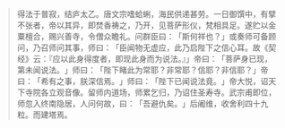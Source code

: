 
> 得法于普寂，结庐太乙。唐文宗嗜蛤蜊，海民供递甚劳。一日御馔中，有擘不张者，帝以其异，即焚香祷之，乃开，见菩萨形仪，梵相具足。遂贮以金粟檀合，赐兴善寺，令僧众瞻礼。问群臣曰：​「斯何祥也？​」或奏师可备顾问，乃召师问其事，师曰：​「臣闻物无虚应，此乃启陛下之信心耳。故《契经》云：『应以此身得度者，即现此身而为说法。』」帝曰：​「菩萨身已现，第未闻说法。​」师曰：​「陛下睹此为常耶？非常耶？信耶？非信耶？​」帝曰：​「希有之事，朕深信焉。​」师曰：​「陛下已闻说法竟。​」帝大悦，诏天下寺院各立观音像。留师内道场，师累乞归，乃诏住圣寿寺。武宗甫即位，师忽入终南隐居，人问何故，曰：​「吾避仇矣。​」后阇维，收舍利四十九粒。而建塔焉。
